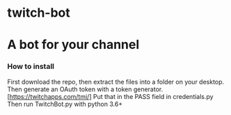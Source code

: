 # twitch-bot
# A bot for your channel



### How to install

First download the repo, then extract the files into a folder on your desktop.
Then generate an OAuth token with a token generator. [https://twitchapps.com/tmi/]
Put that in the PASS field in credentials.py
Then run TwitchBot.py with python 3.6+
